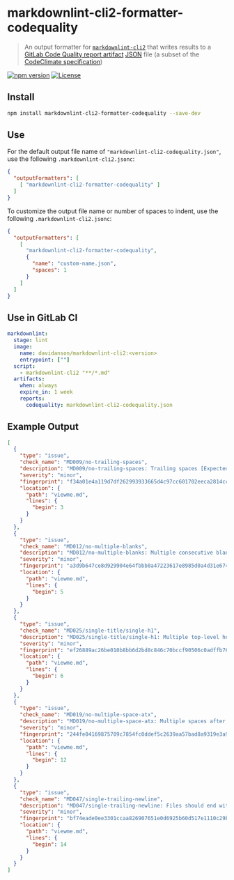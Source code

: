 # markdownlint-cli2-formatter-codequality

> An output formatter for [`markdownlint-cli2`][markdownlint-cli2] that writes
> results to a [GitLab Code Quality report artifact][gitlab] [JSON][json] file
> (a subset of the [CodeClimate specification][codeclimate])

[![npm version][npm-image]][npm-url]
[![License][license-image]][license-url]

## Install

```bash
npm install markdownlint-cli2-formatter-codequality --save-dev
```

## Use

For the default output file name of `"markdownlint-cli2-codequality.json"`, use
the following `.markdownlint-cli2.jsonc`:

```json
{
  "outputFormatters": [
    [ "markdownlint-cli2-formatter-codequality" ]
  ]
}
```

To customize the output file name or number of spaces to indent, use the
following `.markdownlint-cli2.jsonc`:

```json
{
  "outputFormatters": [
    [
      "markdownlint-cli2-formatter-codequality",
      {
        "name": "custom-name.json",
        "spaces": 1
      }
    ]
  ]
}
```

## Use in GitLab CI

```yaml
markdownlint:
  stage: lint
  image:
    name: davidanson/markdownlint-cli2:<version>
    entrypoint: [""]
  script:
    - markdownlint-cli2 "**/*.md"
  artifacts:
    when: always
    expire_in: 1 week
    reports:
      codequality: markdownlint-cli2-codequality.json

```

## Example Output

```json
[
  {
    "type": "issue",
    "check_name": "MD009/no-trailing-spaces",
    "description": "MD009/no-trailing-spaces: Trailing spaces [Expected: 0 or 2; Actual: 1]",
    "severity": "minor",
    "fingerprint": "f34a01e4a119d7df262993933665d4c97cc601702eeca2814ccad9606a3ccb48",
    "location": {
      "path": "viewme.md",
      "lines": {
        "begin": 3
      }
    }
  },
  {
    "type": "issue",
    "check_name": "MD012/no-multiple-blanks",
    "description": "MD012/no-multiple-blanks: Multiple consecutive blank lines [Expected: 1; Actual: 2]",
    "severity": "minor",
    "fingerprint": "a3d9b647ce8d929904e64fbbb0a47223617e8985d0a4d31e674b22f919f736fb",
    "location": {
      "path": "viewme.md",
      "lines": {
        "begin": 5
      }
    }
  },
  {
    "type": "issue",
    "check_name": "MD025/single-title/single-h1",
    "description": "MD025/single-title/single-h1: Multiple top-level headings in the same document",
    "severity": "minor",
    "fingerprint": "ef26889ac26be010b8bb6d2bd8c846c70bccf90506c0adffb763bef774f93f80",
    "location": {
      "path": "viewme.md",
      "lines": {
        "begin": 6
      }
    }
  },
  {
    "type": "issue",
    "check_name": "MD019/no-multiple-space-atx",
    "description": "MD019/no-multiple-space-atx: Multiple spaces after hash on atx style heading",
    "severity": "minor",
    "fingerprint": "244fe04169875709c7854fc0ddef5c2639aa57bad8a9319e3a9ed6a5f8504c89",
    "location": {
      "path": "viewme.md",
      "lines": {
        "begin": 12
      }
    }
  },
  {
    "type": "issue",
    "check_name": "MD047/single-trailing-newline",
    "description": "MD047/single-trailing-newline: Files should end with a single newline character",
    "severity": "minor",
    "fingerprint": "bf74eade0ee3301ccaa826907651e0d6925b60d517e1110c29b081c7b6ce1acf",
    "location": {
      "path": "viewme.md",
      "lines": {
        "begin": 14
      }
    }
  }
]
```

<!-- markdownlint-disable line-length -->

[codeclimate]: https://github.com/codeclimate/platform/blob/master/spec/analyzers/SPEC.md#data-types
[gitlab]: https://docs.gitlab.com/ee/ci/testing/code_quality.html#implementing-a-custom-tool
[json]: https://wikipedia.org/wiki/JSON
[license-image]: https://img.shields.io/npm/l/markdownlint-cli2-formatter-codequality.svg
[license-url]: https://opensource.org/licenses/MIT
[markdownlint-cli2]: https://github.com/DavidAnson/markdownlint-cli2
[npm-image]: https://img.shields.io/npm/v/markdownlint-cli2-formatter-codequality.svg
[npm-url]: https://www.npmjs.com/package/markdownlint-cli2-formatter-codequality
